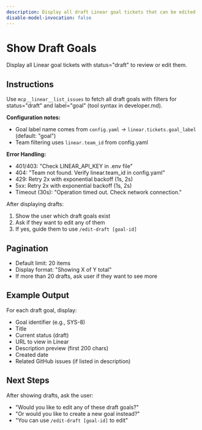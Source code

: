 ```yaml
---
description: Display all draft Linear goal tickets that can be edited
disable-model-invocation: false
---
```


# Show Draft Goals

Display all Linear goal tickets with status="draft" to review or edit them.

## Instructions

Use `mcp__linear__list_issues` to fetch all draft goals with filters for status="draft" and label="goal" (tool syntax in developer.md).

**Configuration notes:**
- Goal label name comes from `config.yaml` → `linear.tickets.goal_label` (default: "goal")
- Team filtering uses `linear.team_id` from config.yaml

**Error Handling:**
- 401/403: "Check LINEAR_API_KEY in .env file"
- 404: "Team not found. Verify linear.team_id in config.yaml"
- 429: Retry 2x with exponential backoff (1s, 2s)
- 5xx: Retry 2x with exponential backoff (1s, 2s)
- Timeout (30s): "Operation timed out. Check network connection."

After displaying drafts:
1. Show the user which draft goals exist
2. Ask if they want to edit any of them
3. If yes, guide them to use `/edit-draft [goal-id]`

## Pagination

- Default limit: 20 items
- Display format: "Showing X of Y total"
- If more than 20 drafts, ask user if they want to see more

## Example Output

For each draft goal, display:
- Goal identifier (e.g., SYS-8)
- Title
- Current status (draft)
- URL to view in Linear
- Description preview (first 200 chars)
- Created date
- Related GitHub issues (if listed in description)

## Next Steps

After showing drafts, ask the user:
- "Would you like to edit any of these draft goals?"
- "Or would you like to create a new goal instead?"
- "You can use `/edit-draft [goal-id]` to edit"
